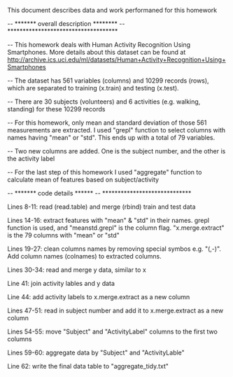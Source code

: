 This document describes data and work performaned for this homework

-- ******* overall description ********
-- ************************************

-- This homework deals with Human Activity Recognition Using Smartphones. More details about this dataset
can be found at http://archive.ics.uci.edu/ml/datasets/Human+Activity+Recognition+Using+Smartphones

-- The dataset has 561 variables (columns) and 10299 records (rows), which are separated to 
training (x.train) and testing (x.test).

-- There are 30 subjects (volunteers) and 6 activities (e.g. walking, standing) for these 10299 records

-- For this homework, only mean and standard deviation of those 561 measurements are extracted.
I used "grepl" function to select columns with names having "mean" or "std". 
This ends up with a total of 79 variables.

-- Two new columns are added. One is the subject number, and the other is the activity label

-- For the last step of this homework I used "aggregate" function to calculate mean of features based on subject/activity

-- ******* code details ******
-- *****************************

Lines 8-11: read (read.table) and merge (rbind) train and test data

Lines 14-16: extract features with "mean" & "std" in their names. grepl function is used, and "meanstd.grepl" is the column flag. "x.merge.extract" is the 79 columns with "mean" or "std"

Lines 19-27: clean columns names by removing special symbos e.g. "(,-)". Add column names (colnames) to extracted columns. 

Lines 30-34: read and merge y data, similar to x

Line 41: join activity lables and y data

Line 44: add activity labels to x.merge.extract as a new column

Lines 47-51: read in subject number and add it to x.merge.extract as a new column

Lines 54-55: move "Subject" and "ActivityLabel" columns to the first two columns

Lines 59-60: aggregate data by "Subject" and "ActivityLable"

Line 62: write the final data table to "aggregate_tidy.txt" 

